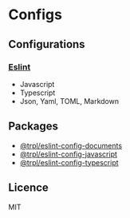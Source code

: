 # Configs

## Configurations

### [Eslint](./packages/eslint)

- Javascript
- Typescript
- Json, Yaml, TOML, Markdown

## Packages

- [@trpl/eslint-config-documents](https://www.npmjs.com/package/@trpl/eslint-config-documents) 
- [@trpl/eslint-config-javascript](https://www.npmjs.com/package/@trpl/eslint-config-javascript) 
- [@trpl/eslint-config-typescript](https://www.npmjs.com/package/@trpl/eslint-config-typescript) 

## Licence

MIT